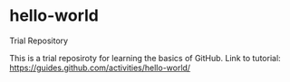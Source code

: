 # hello-world
Trial Repository

This is a trial reposiroty for learning the basics of GitHub.
Link to tutorial: https://guides.github.com/activities/hello-world/
